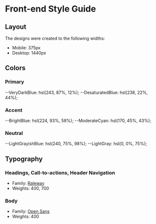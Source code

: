 # Front-end Style Guide

## Layout

The designs were created to the following widths:

- Mobile: 375px
- Desktop: 1440px

## Colors

### Primary

--VeryDarkBlue: hsl(243, 87%, 12%);
--DesaturatedBlue: hsl(238, 22%, 44%);

### Accent

--BrightBlue: hsl(224, 93%, 58%);
--ModerateCyan: hsl(170, 45%, 43%);

### Neutral

--LightGrayishBlue: hsl(240, 75%, 98%);
--LightGray: hsl(0, 0%, 75%);

## Typography

### Headings, Call-to-actions, Header Navigation

- Family: [Raleway](https://fonts.google.com/specimen/Raleway)
- Weights: 400, 700

### Body

- Family: [Open Sans](https://fonts.google.com/specimen/Open+Sans)
- Weights: 400